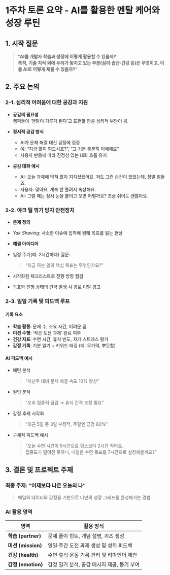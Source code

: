 # 1주차 토론 요약 - AI를 활용한 멘탈 케어와 성장 루틴

## 1. 시작 질문

> **“AI를 개발자 학습과 성장에 어떻게 활용할 수 있을까?  
> 특히, 기술 지식 외에 우리가 놓치고 있는 부분(심리·습관·건강 등)은 무엇이고, 이를 AI로 어떻게 채울 수 있을까?”**

## 2. 주요 논의

### 2-1. 심리적 어려움에 대한 공감과 지원

- **공감의 필요성**  
  캠퍼들이 ‘멘탈이 가루가 된다’고 표현할 만큼 심리적 부담이 큼.

- **정서적 공감 방식**

  - AI가 문제 해결 대신 감정에 집중
  - 예: “지금 많이 힘드시죠?”, “그 기분 충분히 이해해요”
  - 사용자 반응에 따라 진정성 있는 대화 흐름 유지

- **공감 대화 예시**
  - AI: 오늘 과제에 막혀 많이 지치셨겠어요. 저도 그런 순간이 있었는데, 정말 힘들죠.
  - 사용자: 맞아요, 계속 안 풀려서 속상해요.
  - AI: 그럴 때는 잠시 눈을 붙이고 오면 어떨까요? 조금 쉬어도 괜찮아요.

### 2-2. 야크 털 깎기 방지 안전장치

- **문제 정의**
- _Yak Shaving_: 사소한 이슈에 집착해 원래 목표를 잃는 현상

- **해결 아이디어**
- 일정 주기(예: 2시간마다) 질문:
  > “지금 하는 일의 핵심 목표는 무엇인가요?”
- 시각화된 체크리스트로 진행 방향 점검
- 목표와 진행 상태의 간극 발생 시 경로 이탈 경고

### 2-3. 일일 기록 및 피드백 루프

#### 기록 요소

- **학습 활동**: 문제 수, 소요 시간, 어려운 점
- **미션 수행**: ‘작은 도전 과제’ 완료 여부
- **건강 지표**: 수면 시간, 휴식 빈도, 자가 스트레스 평가
- **감정 기록**: 기분 일기 + 키워드 태깅 (예: 무기력, 뿌듯함)

#### AI 피드백 예시

- 패턴 분석

  > “지난주 대비 문제 해결 속도 10% 향상”

- 원인 분석

  > “오후 집중력 급감 → 휴식 간격 조정 필요”

- 감정 추세 시각화

  > “최근 5일 중 3일 부정적, 주말엔 긍정 80%”

- 구체적 피드백 예시
  > “오늘 수면 시간이 5시간으로 평소보다 2시간 적어요.  
  > 집중도가 떨어진 듯하니, 내일은 수면 목표를 7시간으로 설정해볼까요?”

## 3. 결론 및 프로젝트 주제

### 최종 주제: **“어제보다 나은 오늘의 나”**

> 매일의 데이터와 감정을 기반으로 나만의 성장 그래프를 완성해가는 경험

### AI 활용 영역

| 영역               | 활용 방식                                   |
| ------------------ | ------------------------------------------- |
| **학습 (partner)** | 문제 풀이 힌트, 개념 설명, 퀴즈 생성        |
| **미션 (mission)** | 일일·주간 도전 과제 생성 및 성취 피드백     |
| **건강 (health)**  | 수면·휴식·운동 기록 관리 및 리마인더 제안   |
| **감정 (emotion)** | 감정 일기 분석, 공감 메시지 제공, 동기 부여 |
